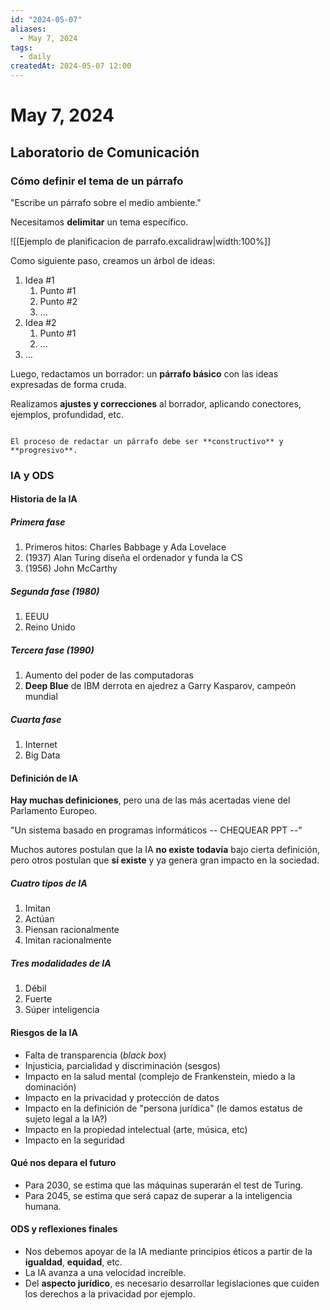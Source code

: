 ```yaml
---
id: "2024-05-07"
aliases:
  - May 7, 2024
tags:
  - daily
createdAt: 2024-05-07 12:00
---
```


# May 7, 2024

## Laboratorio de Comunicación

### Cómo definir el tema de un párrafo

"Escribe un párrafo sobre el medio ambiente."

Necesitamos **delimitar** un tema específico.

![[Ejemplo de planificacion de parrafo.excalidraw|width:100%]]

Como siguiente paso, creamos un árbol de ideas:

1. Idea #1
   1. Punto #1
   2. Punto #2
   3. ...
2. Idea #2
   1. Punto #1
   2. ...
3. ...

Luego, redactamos un borrador: un **párrafo básico** con las ideas expresadas de forma cruda.

Realizamos **ajustes y correcciones** al borrador, aplicando conectores, ejemplos, profundidad, etc.

```ad-tip

El proceso de redactar un párrafo debe ser **constructivo** y **progresivo**.

```

### IA y ODS

#### Historia de la IA

##### Primera fase

1. Primeros hitos: Charles Babbage y Ada Lovelace
2. (1937) Alan Turing diseña el ordenador y funda la CS
3. (1956) John McCarthy

##### Segunda fase (1980)

1. EEUU
2. Reino Unido

##### Tercera fase (1990)

1. Aumento del poder de las computadoras
2. **Deep Blue** de IBM derrota en ajedrez a Garry Kasparov, campeón mundial

##### Cuarta fase

1. Internet
2. Big Data

#### Definición de IA

**Hay muchas definiciones**, pero una de las más acertadas viene del Parlamento Europeo.

"Un sistema basado en programas informáticos -- CHEQUEAR PPT --"

Muchos autores postulan que la IA **no existe todavía** bajo cierta definición, pero otros postulan que **sí existe** y ya genera gran impacto en la sociedad.

##### Cuatro tipos de IA

1. Imitan
2. Actúan
3. Piensan racionalmente
4. Imitan racionalmente

##### Tres modalidades de IA

1. Débil
2. Fuerte
3. Súper inteligencia

#### Riesgos de la IA

- Falta de transparencia (*black box*)
- Injusticia, parcialidad y discriminación (sesgos)
- Impacto en la salud mental (complejo de Frankenstein, miedo a la dominación)
- Impacto en la privacidad y protección de datos
- Impacto en la definición de "persona jurídica" (le damos estatus de sujeto legal a la IA?)
- Impacto en la propiedad intelectual (arte, música, etc)
- Impacto en la seguridad

#### Qué nos depara el futuro

- Para 2030, se estima que las máquinas superarán el test de Turing.
- Para 2045, se estima que será capaz de superar a la inteligencia humana.

#### ODS y reflexiones finales

- Nos debemos apoyar de la IA mediante principios éticos a partir de la **igualdad**, **equidad**, etc.
- La IA avanza a una velocidad increíble.
- Del **aspecto jurídico**, es necesario desarrollar legislaciones que cuiden los derechos a la privacidad por ejemplo.
